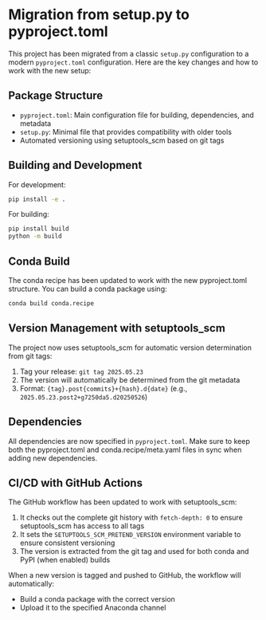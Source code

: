 # Migration from setup.py to pyproject.toml

This project has been migrated from a classic `setup.py` configuration to a modern `pyproject.toml` configuration. Here are the key changes and how to work with the new setup:

## Package Structure

- `pyproject.toml`: Main configuration file for building, dependencies, and metadata
- `setup.py`: Minimal file that provides compatibility with older tools
- Automated versioning using setuptools_scm based on git tags

## Building and Development

For development:
```bash
pip install -e .
```

For building:
```bash
pip install build
python -m build
```

## Conda Build

The conda recipe has been updated to work with the new pyproject.toml structure. You can build a conda package using:

```bash
conda build conda.recipe
```

## Version Management with setuptools_scm

The project now uses setuptools_scm for automatic version determination from git tags:

1. Tag your release: `git tag 2025.05.23`
2. The version will automatically be determined from the git metadata
3. Format: `{tag}.post{commits}+{hash}.d{date}` (e.g., `2025.05.23.post2+g7250da5.d20250526`)

## Dependencies

All dependencies are now specified in `pyproject.toml`. Make sure to keep both the pyproject.toml and conda.recipe/meta.yaml files in sync when adding new dependencies.

## CI/CD with GitHub Actions

The GitHub workflow has been updated to work with setuptools_scm:

1. It checks out the complete git history with `fetch-depth: 0` to ensure setuptools_scm has access to all tags
2. It sets the `SETUPTOOLS_SCM_PRETEND_VERSION` environment variable to ensure consistent versioning
3. The version is extracted from the git tag and used for both conda and PyPI (when enabled) builds

When a new version is tagged and pushed to GitHub, the workflow will automatically:
- Build a conda package with the correct version
- Upload it to the specified Anaconda channel
